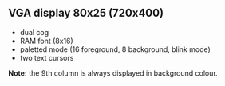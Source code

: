VGA display 80x25 (720x400)
-----------------
 - dual cog
 - RAM font (8x16)
 - paletted mode (16 foreground, 8 background, blink mode)
 - two text cursors

**Note:** the 9th column is always displayed in background colour.
